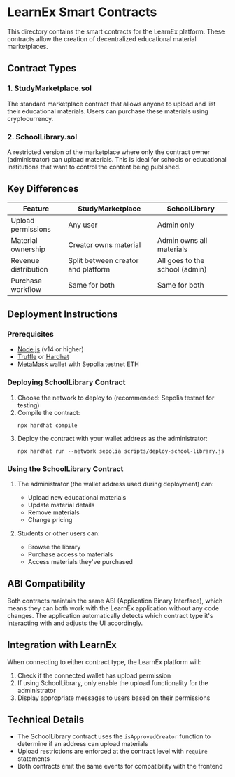 # LearnEx Smart Contracts

This directory contains the smart contracts for the LearnEx platform. These contracts allow the creation of decentralized educational material marketplaces.

## Contract Types

### 1. StudyMarketplace.sol

The standard marketplace contract that allows anyone to upload and list their educational materials. Users can purchase these materials using cryptocurrency.

### 2. SchoolLibrary.sol

A restricted version of the marketplace where only the contract owner (administrator) can upload materials. This is ideal for schools or educational institutions that want to control the content being published.

## Key Differences

| Feature | StudyMarketplace | SchoolLibrary |
| ------- | --------------- | ------------ |
| Upload permissions | Any user | Admin only |
| Material ownership | Creator owns material | Admin owns all materials |
| Revenue distribution | Split between creator and platform | All goes to the school (admin) |
| Purchase workflow | Same for both | Same for both |

## Deployment Instructions

### Prerequisites
- [Node.js](https://nodejs.org/) (v14 or higher)
- [Truffle](https://www.trufflesuite.com/truffle) or [Hardhat](https://hardhat.org/)
- [MetaMask](https://metamask.io/) wallet with Sepolia testnet ETH

### Deploying SchoolLibrary Contract

1. Choose the network to deploy to (recommended: Sepolia testnet for testing)
2. Compile the contract:
   ```
   npx hardhat compile
   ```
3. Deploy the contract with your wallet address as the administrator:
   ```
   npx hardhat run --network sepolia scripts/deploy-school-library.js
   ```

### Using the SchoolLibrary Contract

1. The administrator (the wallet address used during deployment) can:
   - Upload new educational materials
   - Update material details
   - Remove materials
   - Change pricing

2. Students or other users can:
   - Browse the library
   - Purchase access to materials
   - Access materials they've purchased

## ABI Compatibility

Both contracts maintain the same ABI (Application Binary Interface), which means they can both work with the LearnEx application without any code changes. The application automatically detects which contract type it's interacting with and adjusts the UI accordingly.

## Integration with LearnEx

When connecting to either contract type, the LearnEx platform will:

1. Check if the connected wallet has upload permission
2. If using SchoolLibrary, only enable the upload functionality for the administrator
3. Display appropriate messages to users based on their permissions

## Technical Details

- The SchoolLibrary contract uses the `isApprovedCreator` function to determine if an address can upload materials
- Upload restrictions are enforced at the contract level with `require` statements
- Both contracts emit the same events for compatibility with the frontend 